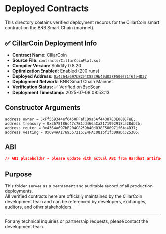 # Deployed Contracts

This directory contains verified deployment records for the CillarCoin smart contract on the BNB Smart Chain (mainnet).

## ✅ CillarCoin Deployment Info

- **Contract Name:** CillarCoin
- **Source File:** `contracts/CillarCoinFlat.sol`
- **Compiler Version:** Solidity 0.8.20
- **Optimization Enabled:** Enabled (200 runs)
- **Deployed Address:** [`0x4364a697bB204C8239b40d038F500971f6fe4D37`](https://bscscan.com/address/0x4364a697bB204C8239b40d038F500971f6fe4D37#code)
- **Deployment Network:** BNB Smart Chain Mainnet
- **Verification Status:** ✅ Verified on BscScan
- **Deployment Timestamp:** 2025-07-08 08:53:13 

## Constructor Arguments

```solidity
address owner = 0xFf559344ef6450FFafCD9a5Af44387E3E8818FeE;
address treasury = 0x3678f86c47c7B1dd466aCa2171992918da28db2b;
address router = 0x4364a697bB204C8239b40d038F500971f6fe4D37;
address vesting = 0x694AA1769357215DE4FAC081bf1f309aDC325306;
```

## ABI

```json
// ABI placeholder - please update with actual ABI from Hardhat artifacts.
```

## Purpose

This folder serves as a permanent and auditable record of all production deployments.  
All verified contracts here are officially maintained by the CillarCoin development team and can be referenced by developers, exchanges, auditors, and other stakeholders.

---
For any technical inquiries or partnership requests, please contact the development team.
